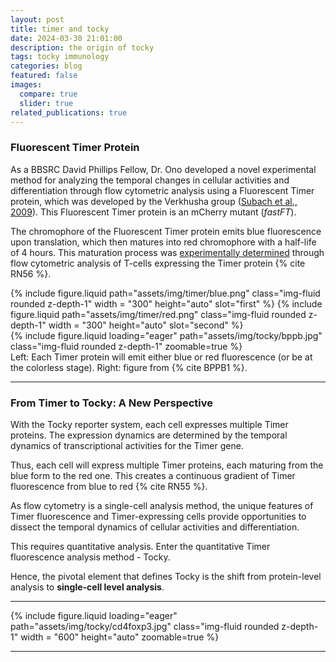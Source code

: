 ```yaml
---
layout: post
title: timer and tocky
date: 2024-03-30 21:01:00
description: the origin of tocky
tags: tocky immunology
categories: blog
featured: false
images:
  compare: true
  slider: true
related_publications: true
---
```


### Fluorescent Timer Protein

As a BBSRC David Phillips Fellow, Dr. Ono developed a novel experimental method for analyzing the temporal changes in cellular activities and differentiation through flow cytometric analysis using a Fluorescent Timer protein, which was developed by the Verkhusha group ([Subach et al., 2009](https://pubmed.ncbi.nlm.nih.gov/19136976/)). This Fluorescent Timer protein is an mCherry mutant (_fastFT_).

The chromophore of the Fluorescent Timer protein emits blue fluorescence upon translation, which then matures into red chromophore with a half-life of 4 hours. This maturation process was [experimentally determined](https://www.embopress.org/doi/full/10.15252/embj.201899013) through flow cytometric analysis of T-cells expressing the Timer protein {% cite RN56 %}.

<div class="row mt-3">
    <div class="col-sm mt-3 mt-md-0">
        <img-comparison-slider>
          {% include figure.liquid path="assets/img/timer/blue.png" class="img-fluid rounded z-depth-1" width = "300" height="auto" slot="first" %}
          {% include figure.liquid path="assets/img/timer/red.png" class="img-fluid rounded z-depth-1" width = "300" height="auto" slot="second" %}
        </img-comparison-slider>
    </div>
    <div class="col-sm mt-3 mt-md-0">
        {% include figure.liquid loading="eager" path="assets/img/tocky/bppb.jpg" class="img-fluid rounded z-depth-1" zoomable=true %}
    </div>
</div>
<div class="caption">
  Left: Each Timer protein will emit either blue or red fluorescence (or be at the colorless stage). Right: figure from {% cite BPPB1 %}.
</div>

---

### From Timer to Tocky: A New Perspective

With the Tocky reporter system, each cell expresses multiple Timer proteins. The expression dynamics are determined by the temporal dynamics of transcriptional activities for the Timer gene.

Thus, each cell will express multiple Timer proteins, each maturing from the blue form to the red one. This creates a continuous gradient of Timer fluorescence from blue to red {% cite RN55 %}.

As flow cytometry is a single-cell analysis method, the unique features of Timer fluorescence and Timer-expressing cells provide opportunities to dissect the temporal dynamics of cellular activities and differentiation.

This requires quantitative analysis. Enter the quantitative Timer fluorescence analysis method - Tocky.

Hence, the pivotal element that defines Tocky is the shift from protein-level analysis to **single-cell level analysis**.

---

<div class="row mt-3">
        {% include figure.liquid loading="eager" path="assets/img/tocky/cd4foxp3.jpg" class="img-fluid rounded z-depth-1" width = "600" height="auto" zoomable=true %}
</div>

---
